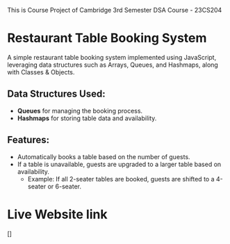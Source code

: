 This is Course Project of Cambridge 3rd Semester DSA Course - 23CS204

# Restaurant Table Booking System

A simple restaurant table booking system implemented using JavaScript, leveraging data structures such as Arrays, Queues, and Hashmaps, along with Classes & Objects.

## Data Structures Used:
- **Queues** for managing the booking process.
- **Hashmaps** for storing table data and availability.

## Features:
- Automatically books a table based on the number of guests.
- If a table is unavailable, guests are upgraded to a larger table based on availability.
  - Example: If all 2-seater tables are booked, guests are shifted to a 4-seater or 6-seater.

# Live Website link 
[]

